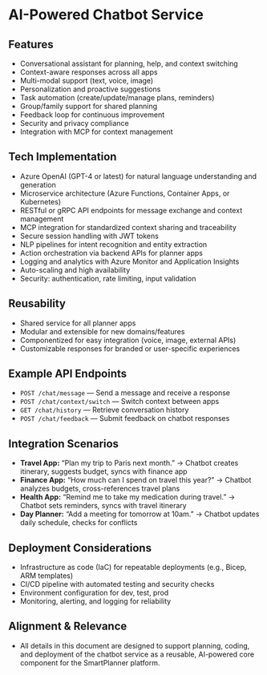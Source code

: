 
# AI-Powered Chatbot Service

## Features
- Conversational assistant for planning, help, and context switching
- Context-aware responses across all apps
- Multi-modal support (text, voice, image)
- Personalization and proactive suggestions
- Task automation (create/update/manage plans, reminders)
- Group/family support for shared planning
- Feedback loop for continuous improvement
- Security and privacy compliance
- Integration with MCP for context management

## Tech Implementation
- Azure OpenAI (GPT-4 or latest) for natural language understanding and generation
- Microservice architecture (Azure Functions, Container Apps, or Kubernetes)
- RESTful or gRPC API endpoints for message exchange and context management
- MCP integration for standardized context sharing and traceability
- Secure session handling with JWT tokens
- NLP pipelines for intent recognition and entity extraction
- Action orchestration via backend APIs for planner apps
- Logging and analytics with Azure Monitor and Application Insights
- Auto-scaling and high availability
- Security: authentication, rate limiting, input validation

## Reusability
- Shared service for all planner apps
- Modular and extensible for new domains/features
- Componentized for easy integration (voice, image, external APIs)
- Customizable responses for branded or user-specific experiences

## Example API Endpoints
- `POST /chat/message` — Send a message and receive a response
- `POST /chat/context/switch` — Switch context between apps
- `GET /chat/history` — Retrieve conversation history
- `POST /chat/feedback` — Submit feedback on chatbot responses

## Integration Scenarios
- **Travel App:** “Plan my trip to Paris next month.” → Chatbot creates itinerary, suggests budget, syncs with finance app
- **Finance App:** “How much can I spend on travel this year?” → Chatbot analyzes budgets, cross-references travel plans
- **Health App:** “Remind me to take my medication during travel.” → Chatbot sets reminders, syncs with travel itinerary
- **Day Planner:** “Add a meeting for tomorrow at 10am.” → Chatbot updates daily schedule, checks for conflicts

## Deployment Considerations
- Infrastructure as code (IaC) for repeatable deployments (e.g., Bicep, ARM templates)
- CI/CD pipeline with automated testing and security checks
- Environment configuration for dev, test, prod
- Monitoring, alerting, and logging for reliability

## Alignment & Relevance
- All details in this document are designed to support planning, coding, and deployment of the chatbot service as a reusable, AI-powered core component for the SmartPlanner platform.
